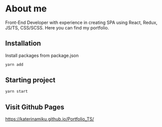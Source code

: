 # About me

Front-End Developer with experience in creating
SPA using React, Redux, JS/TS, CSS/SСSS. Here you can find my portfolio.

## Installation

Install packages from package.json

```bash
yarn add
```

## Starting project

```bash
yarn start
```

## Visit Github Pages
https://katerinamiku.github.io/Portfolio_TS/
